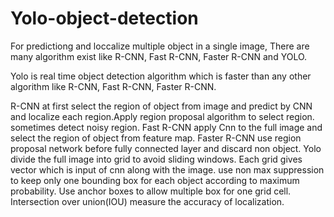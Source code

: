 # Yolo-object-detection



For predictiong and loccalize multiple object in a single image, There are many algorithm exist like R-CNN, Fast R-CNN, Faster R-CNN and YOLO. 


Yolo is real time object detection algorithm which is faster than any other algorithm like R-CNN, Fast R-CNN, Faster R-CNN. 

R-CNN at first select the region of object from image and predict by CNN and localize each region.Apply region proposal algorithm to select region. sometimes detect noisy region.
Fast R-CNN apply Cnn to the full image and select the region of object from feature map.
Faster R-CNN use region proposal network before fully connected layer and discard non object. 
Yolo divide the full image into grid to avoid sliding windows. Each grid gives vector which is input of cnn along with the image. use non max suppression to keep only one bounding box for each object according to maximum probability. Use anchor boxes to allow multiple box for one grid cell. Intersection over union(IOU) measure the accuracy of localization.

